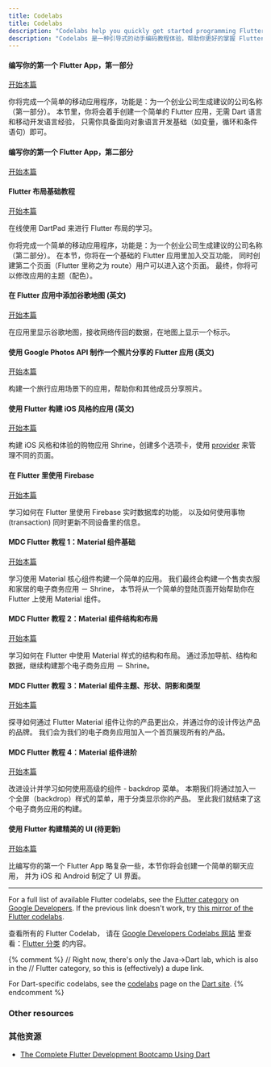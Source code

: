 ```yaml
---
title: Codelabs
title: Codelabs
description: "Codelabs help you quickly get started programming Flutter."
description: "Codelabs 是一种引导式的动手编码教程体验，帮助你更好的掌握 Flutter 编程技巧"
---
```


#### 编写你的第一个 Flutter App，第一部分

[开始本篇](https://codelabs.flutter.cn/codelabs/first-flutter-app-pt1-cn/index.html)

你将完成一个简单的移动应用程序，功能是：为一个创业公司生成建议的公司名称（第一部分）。
本节里，你将会着手创建一个简单的 Flutter 应用，无需 Dart 语言和移动开发语言经验，
只需你具备面向对象语言开发基础（如变量，循环和条件语句）即可。

#### 编写你的第一个 Flutter App，第二部分

[开始本篇](https://codelabs.flutter.cn/codelabs/first-flutter-app-pt2-cn/index.html)

#### Flutter 布局基础教程

[开始本篇](/docs/codelabs/layout-basics)

在线使用 DartPad 来进行 Flutter 布局的学习。

你将完成一个简单的移动应用程序，功能是：为一个创业公司生成建议的公司名称（第二部分）。
在本节，你将在一个基础的 Flutter 应用里加入交互功能，
同时创建第二个页面（Flutter 里称之为 route）用户可以进入这个页面。
最终，你将可以修改应用的主题（配色）。

#### 在 Flutter 应用中添加谷歌地图 (英文)

[开始本篇]({{site.codelabs}}/codelabs/google-maps-in-flutter/index.html)

在应用里显示谷歌地图，接收网络传回的数据，在地图上显示一个标示。

#### 使用 Google Photos API 制作一个照片分享的 Flutter 应用 (英文)

[开始本篇]({{site.codelabs}}/codelabs/google-photos-sharing/index.html)

构建一个旅行应用场景下的应用，帮助你和其他成员分享照片。

#### 使用 Flutter 构建 iOS 风格的应用 (英文)

[开始本篇]({{site.codelabs}}/codelabs/flutter-cupertino/index.html)

构建 iOS 风格和体验的购物应用 Shrine，创建多个选项卡，使用 [provider](https://pub.dev/packages/provider)
来管理不同的页面。

#### 在 Flutter 里使用 Firebase

[开始本篇](https://codelabs.flutter.cn/codelabs/flutter-firebase-cn/index.htm)

学习如何在 Flutter 里使用 Firebase 实时数据库的功能，
以及如何使用事物 (transaction) 同时更新不同设备里的信息。

#### MDC Flutter 教程 1：Material 组件基础

[开始本篇](https://codelabs.flutter.cn/codelabs/mdc-101-flutter-cn/index.html)

学习使用 Material 核心组件构建一个简单的应用。
我们最终会构建一个售卖衣服和家居的电子商务应用 － Shrine，
本节将从一个简单的登陆页面开始帮助你在 Flutter 上使用 Material 组件。

#### MDC Flutter 教程 2：Material 组件结构和布局

[开始本篇](https://codelabs.flutter.cn/codelabs/mdc-102-flutter-cn/index.html)

学习如何在 Flutter 中使用 Material 样式的结构和布局。
通过添加导航、结构和数据，继续构建那个电子商务应用 － Shrine。

#### MDC Flutter 教程 3：Material 组件主题、形状、阴影和类型

[开始本篇](https://codelabs.flutter.cn/codelabs/mdc-103-flutter-cn/index.html)

探寻如何通过 Flutter Material 组件让你的产品更出众，并通过你的设计传达产品的品牌。
我们会为我们的电子商务应用加入一个首页展现所有的产品。

#### MDC Flutter 教程 4：Material 组件进阶

[开始本篇](https://codelabs.flutter.cn/codelabs/mdc-104-flutter-cn/index.html)

改进设计并学习如何使用高级的组件 - backdrop 菜单。
本期我们将通过加入一个全屏（backdrop）样式的菜单，用于分类显示你的产品。
至此我们就结束了这个电子商务应用的构建。

#### 使用 Flutter 构建精美的 UI (待更新)

[开始本篇](https://codelabs.flutter.cn/codelabs/flutter-cn/index.html)

比编写你的第一个 Flutter App 略复杂一些，本节你将会创建一个简单的聊天应用，
并为 iOS 和 Android 制定了 UI 界面。

---

For a full list of available Flutter codelabs, see the
[Flutter category]({{site.codelabs}}/?cat=Flutter)
on [Google Developers]({{site.codelabs}}).
If the previous link doesn't work, try [this
mirror of the Flutter codelabs](https://codelabs.flutter-io.cn/).

查看所有的 Flutter Codelab，
请在 [Google Developers Codelabs 网站](https://codelabs.developers.google.com) 
里查看：[Flutter 分类](https://codelabs.developers.google.com/?cat=Flutter) 的内容。


{% comment %}
// Right now, there's only the Java->Dart lab, which is also in the
// Flutter category, so this is (effectively) a dupe link.

For Dart-specific codelabs, see the
[codelabs]({{site.dart-site}}/codelabs) page on the
[Dart site]({{site.dart-site}}).
{% endcomment %}

### Other resources

### 其他资源

* [The Complete Flutter Development Bootcamp Using
  Dart](https://www.appbrewery.co/p/flutter-development-bootcamp-with-dart)
